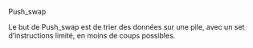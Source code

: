 Push_swap

Le but de Push_swap est de trier des données sur une pile, avec un set d’instructions limité, en moins de coups possibles.
